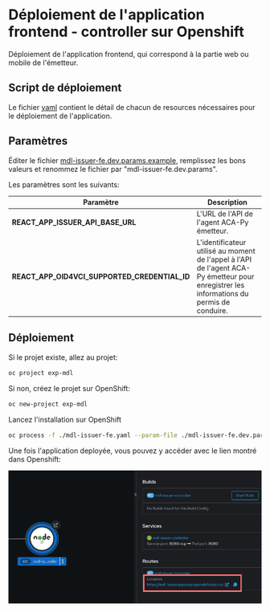 # Déploiement de l'application frontend - controller sur Openshift

Déploiement de l'application frontend, qui correspond à la partie web ou mobile de l'émetteur.

## Script de déploiement

Le fichier [yaml](mdl-issuer-fe.yaml) contient le détail de chacun de resources nécessaires pour le déploiement de l'application.

## Paramètres

Éditer le fichier [mdl-issuer-fe.dev.params.example](./mdl-issuer-fe.dev.params.example), remplissez les bons valeurs et renommez le fichier par "mdl-issuer-fe.dev.params". 

Les paramètres sont les suivants:

| Paramètre | Description |
| --------- | ----------- |
| **REACT_APP_ISSUER_API_BASE_URL** | L'URL de l'API de l'agent ACA-Py émetteur. |
| **REACT_APP_OID4VCI_SUPPORTED_CREDENTIAL_ID** | L'identificateur utilisé au moment de l'appel à l'API de l'agent ACA-Py émetteur pour enregistrer les informations du permis de conduire. |

## Déploiement

Si le projet existe, allez au projet:
```bash
oc project exp-mdl
```
Si non, créez le projet sur OpenShift:
```bash
oc new-project exp-mdl
```
Lancez l'installation sur OpenShift
```bash
oc process -f ./mdl-issuer-fe.yaml --param-file ./mdl-issuer-fe.dev.params  | oc apply -f -
```

Une fois l'application deployée, vous pouvez y accéder avec le lien montré dans Openshift:

![URL de l'application émettrice - frontend - controller](../../../documentation/img/emetteur_controller_openshift.png)